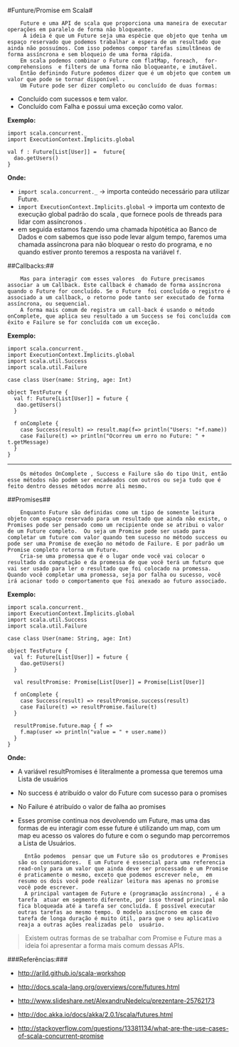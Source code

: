 #Funture/Promise em  Scala#


        Future e uma API de scala que proporciona uma maneira de executar operações em paralelo de forma não bloqueante. 
         A ideia é que um Future seja uma espécie que objeto que tenha um espaço reservado que podemos trabalhar a espera de um resultado que ainda não possuímos. Com isso podemos compor tarefas simultâneas de forma assíncrona e sem bloqueio de uma forma rápida.
	    Em scala podemos combinar o Future com flatMap, foreach,  for-comprehensions  e filters de uma forma não bloqueante, e imutável.
    	Então definindo Future podemos dizer que é um objeto que contem um valor que pode se tornar disponível . 
    	Um Future pode ser dizer completo ou concluído de duas formas:
- Concluído com sucessos e tem valor.
- Concluído com Falha e possui uma exceção como valor.

**Exemplo:** 
 
    import scala.concurrent._
    import ExecutionContext.Implicits.global
    
    val f : Future[List[User]] =  future{
      dao.getUsers()
    }



**Onde:**

- `import scala.concurrent._`   -> importa  conteúdo necessário para utilizar Future. 
- `import ExecutionContext.Implicits.global` -> importa um contexto de execução global padrão do scala , que fornece pools de threads para lidar com assíncronos . 
- em seguida estamos fazendo uma chamada hipotética ao Banco de Dados e com sabemos que isso pode levar algum tempo, faremos uma chamada assíncrona para não bloquear o resto do programa, e no quando estiver pronto teremos a resposta na variável `f`.

##Callbacks:##

	    Mas para interagir com esses valores  do Future precisamos associar a um Callback. Este callback é chamado de forma assíncrona quando o Future for concluído. Se o Future  foi concluído o registro é associado a um callback, o retorno pode tanto ser executado de forma assíncrona, ou sequencial.
    	A forma mais comum de registra um call-back é usando o método onComplete, que aplica seu resultado a um Success se foi concluída com êxito e Failure se for concluída com um exceção.
        
**Exemplo:**

    import scala.concurrent._
    import ExecutionContext.Implicits.global
    import scala.util.Success
    import scala.util.Failure
    
    case class User(name: String, age: Int)
    
    object TestFuture {
      val f: Future[List[User]] = future {
       dao.getUsers() 
      }
    
      f onComplete {
        case Success(result) => result.map(f=> println("Users: "+f.name))
        case Failure(t) => println("Ocorreu um erro no Future: " + t.getMessage)
      }
    }
	
---

        Os métodos OnComplete , Success e Failure são do tipo Unit, então esse métodos não podem ser encadeados com outros ou seja tudo que é feito dentro desses métodos morre ali mesmo.


##Promises##

	    Enquanto Future são definidas como um tipo de somente leitura objeto com espaço reservado para um resultado que ainda não existe, o Promises pode ser pensado como um recipiente onde se atribui o valor de um Future completo.  Ou seja um Promise pode ser usado para completar um future com valor quando tem sucesso no método success ou pode ser uma Promise de exeção no método de Failure. E por padrão um Promise completo retorna um Future.	
        Cria-se uma promessa que é o lugar onde você vai colocar o resultado da computação e da promessa de que você terá um futuro que vai ser usado para ler o resultado que foi colocado na promessa. Quando você completar uma promessa, seja por falha ou sucesso, você irá acionar todo o comportamento que foi anexado ao futuro associado.

**Exemplo:**

    import scala.concurrent._
    import ExecutionContext.Implicits.global
    import scala.util.Success
    import scala.util.Failure
    
    case class User(name: String, age: Int)
    
    object TestFuture {
      val f: Future[List[User]] = future {
        dao.getUsers() 
      }
    
      val resultPromise: Promise[List[User]] = Promise[List[User]]
    
      f onComplete {
        case Success(result) => resultPromise.success(result)
        case Failure(t) => resultPromise.failure(t)
      }
    
      resultPromise.future.map { f =>
        f.map(user => println("value = " + user.name))
      }
    }



**Onde:**
- A variável resultPromises é literalmente a promessa que teremos uma Lista de usuários 
- No success é atribuído o valor do Future com sucesso para o promises
- No Failure  é atribuído o valor de falha ao promises
- Esses promise continua nos devolvendo um Future, mas uma das formas de eu interagir com esse future é utilizando um map, com um map eu acesso os valores do future e com o segundo map percorremos a Lista de Usuários.


        Então podemos  pensar que um Future são os produtores e Promises são os consumidores.  E um Future é essencial para uma referencia read-only para um valor que ainda deve ser processado e um Promise é praticamente o mesmo, exceto que podemos escrever nele,  em resumo os dois você pode realizar leitura mas apenas no promise você pode escrever. 
        A principal vantagem de Future e (programação assíncrona) , é a tarefa  atuar em segmento diferente, por isso thread principal não fica bloqueada até a tarefa ser concluída. É possível executar outras tarefas ao mesmo tempo. O modelo assíncrono em caso de tarefa de longa duração é muito útil, para que o seu aplicativo reaja a outras ações realizadas pelo  usuário.
> Existem outras formas de se trabalhar com Promise e Future mas a ideia foi apresentar a forma mais comum dessas APIs.


###Referências:###
<br>

- <http://arild.github.io/scala-workshop>

- <http://docs.scala-lang.org/overviews/core/futures.html>

- <http://www.slideshare.net/AlexandruNedelcu/prezentare-25762173>

- <http://doc.akka.io/docs/akka/2.0.1/scala/futures.html>

- <http://stackoverflow.com/questions/13381134/what-are-the-use-cases-of-scala-concurrent-promise>

